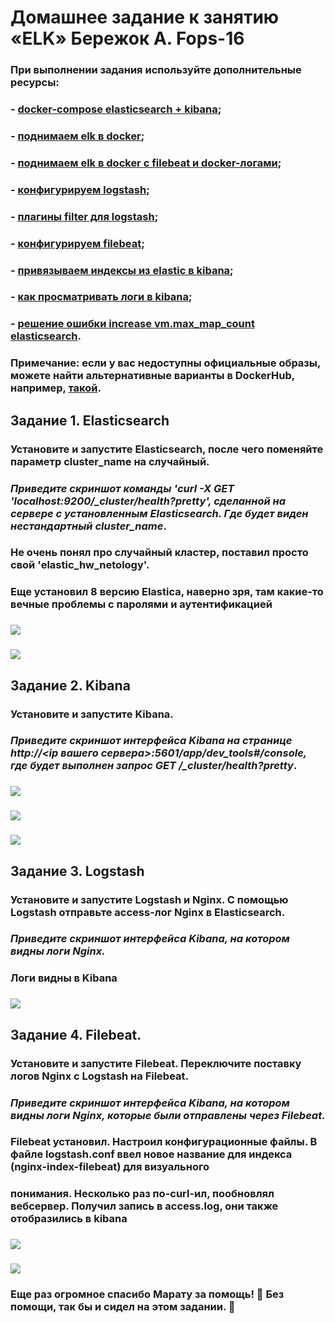 # Домашнее задание к занятию «ELK» Бережок А. Fops-16

### При выполнении задания используйте дополнительные ресурсы:
### - [docker-compose elasticsearch + kibana](11-03/docker-compose.yaml);
### - [поднимаем elk в docker](https://www.elastic.co/guide/en/elasticsearch/reference/7.17/docker.html);
### - [поднимаем elk в docker с filebeat и docker-логами](https://www.sarulabs.com/post/5/2019-08-12/sending-docker-logs-to-elasticsearch-and-kibana-with-filebeat.html);
### - [конфигурируем logstash](https://www.elastic.co/guide/en/logstash/7.17/configuration.html);
### - [плагины filter для logstash](https://www.elastic.co/guide/en/logstash/current/filter-plugins.html);
### - [конфигурируем filebeat](https://www.elastic.co/guide/en/beats/libbeat/5.3/config-file-format.html);
### - [привязываем индексы из elastic в kibana](https://www.elastic.co/guide/en/kibana/7.17/index-patterns.html);
### - [как просматривать логи в kibana](https://www.elastic.co/guide/en/kibana/current/discover.html);
### - [решение ошибки increase vm.max_map_count elasticsearch](https://stackoverflow.com/questions/42889241/how-to-increase-vm-max-map-count).

### **Примечание**: если у вас недоступны официальные образы, можете найти альтернативные варианты в DockerHub, например, [такой](https://hub.docker.com/layers/bitnami/elasticsearch/7.17.13/images/sha256-8084adf6fa1cf24368337d7f62292081db721f4f05dcb01561a7c7e66806cc41?context=explore).

## Задание 1. Elasticsearch 

### Установите и запустите Elasticsearch, после чего поменяйте параметр cluster_name на случайный. 
### 
### *Приведите скриншот команды 'curl -X GET 'localhost:9200/_cluster/health?pretty', сделанной на сервере с установленным Elasticsearch. Где будет виден нестандартный cluster_name*.
### Не очень понял про случайный кластер, поставил просто свой 'elastic_hw_netology'. 
### Еще установил 8 версию Elastica, наверно зря, там какие-то вечные проблемы с паролями и аутентификацией
### ![](https://github.com/Berezhok/hw_ELK/blob/main/img/status.png)
### ![](https://github.com/Berezhok/hw_ELK/blob/main/img/claster.png)
### 
### 
### 
### 
## Задание 2. Kibana

### Установите и запустите Kibana.
### 
### *Приведите скриншот интерфейса Kibana на странице http://<ip вашего сервера>:5601/app/dev_tools#/console, где будет выполнен запрос GET /_cluster/health?pretty*.
### ![](https://github.com/Berezhok/hw_ELK/blob/main/img/kibanastatus.png)
### ![](https://github.com/Berezhok/hw_ELK/blob/main/img/kibana.png) 
### ![](https://github.com/Berezhok/hw_ELK/blob/main/img/get_response.png)
### 
### 
### 
## Задание 3. Logstash

### Установите и запустите Logstash и Nginx. С помощью Logstash отправьте access-лог Nginx в Elasticsearch. 
### 
### *Приведите скриншот интерфейса Kibana, на котором видны логи Nginx.*
### Логи видны в Kibana
### ![](https://github.com/Berezhok/hw_ELK/blob/main/img/nginxKibana.png) 
## Задание 4. Filebeat. 
### 
### Установите и запустите Filebeat. Переключите поставку логов Nginx с Logstash на Filebeat. 
### *Приведите скриншот интерфейса Kibana, на котором видны логи Nginx, которые были отправлены через Filebeat.*
### Filebeat установил. Настроил конфигурационные файлы. В файле logstash.conf ввел новое название для индекса (nginx-index-filebeat) для визуального 
### понимания. Несколько раз по-curl-ил, пообновлял вебсервер. Получил запись в access.log, они также отобразились в kibana
### ![](https://github.com/Berezhok/hw_ELK/blob/main/img/indexFilebeat.png)
### ![](https://github.com/Berezhok/hw_ELK/blob/main/img/kibana_beat.png)
### Еще раз огромное спасибо Марату за помощь! 🤝 Без помощи, так бы и сидел на этом задании. 🤣
###
###
###